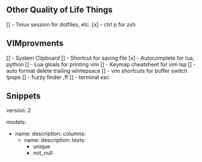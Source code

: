 ## Other Quality of Life Things
[] - Tmux session for dotfiles, etc.
[x] -  ctrl p for zsh


## VIMprovments
[] - System Clipboard
[] - Shortcut for saving file
[x] - Autocomplete for lua, python
[] - Lua gloals for printing vim
[] - Keymap cheatsheet for vim lsp
[] - auto format delete trailing whitepsace
[] - vim shortcuts for buffer switch tpope
[] - fuzzy finder ,ff
[] - terminal esc

## Snippets
version: 2

models:
  - name:
    description:
    columns:
      - name:
        description:
        tests:
          - unique
          - not_null


